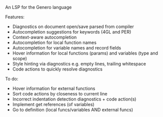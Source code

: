 An LSP for the Genero language

Features:
* Diagnostics on document open/save parsed from compiler
* Autocompletion suggestions for keywords (4GL and PER)
* Context-aware autocompletion
* Autocompletion for local function names
* Autocompletion for variable names and record fields
* Hover information for local functions (params) and variables (type and scope)
* Style hinting via diagnostics e.g. empty lines, trailing whitespace
* Code actions to quickly resolve diagnostics

To do:
* Hover information for external functions
* Sort code actions by closeness to current line
* Incorrect indentation detection diagnostics + code action(s)
* Implement get references (of variables)
* Go to definition (local funcs/variables AND external funcs)

